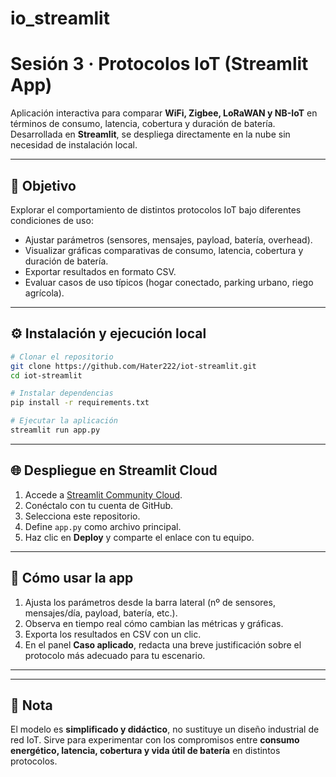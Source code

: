 # io_streamlit
# Sesión 3 · Protocolos IoT (Streamlit App)

Aplicación interactiva para comparar **WiFi, Zigbee, LoRaWAN y NB-IoT** en términos de consumo, latencia, cobertura y duración de batería. Desarrollada en **Streamlit**, se despliega directamente en la nube sin necesidad de instalación local.

---

## 🚀 Objetivo

Explorar el comportamiento de distintos protocolos IoT bajo diferentes condiciones de uso:

* Ajustar parámetros (sensores, mensajes, payload, batería, overhead).
* Visualizar gráficas comparativas de consumo, latencia, cobertura y duración de batería.
* Exportar resultados en formato CSV.
* Evaluar casos de uso típicos (hogar conectado, parking urbano, riego agrícola).

---

## ⚙️ Instalación y ejecución local

```bash
# Clonar el repositorio
git clone https://github.com/Hater222/iot-streamlit.git
cd iot-streamlit

# Instalar dependencias
pip install -r requirements.txt

# Ejecutar la aplicación
streamlit run app.py
```

---

## 🌐 Despliegue en Streamlit Cloud

1. Accede a [Streamlit Community Cloud](https://streamlit.io/cloud).
2. Conéctalo con tu cuenta de GitHub.
3. Selecciona este repositorio.
4. Define `app.py` como archivo principal.
5. Haz clic en **Deploy** y comparte el enlace con tu equipo.

---

## 🧪 Cómo usar la app

1. Ajusta los parámetros desde la barra lateral (nº de sensores, mensajes/día, payload, batería, etc.).
2. Observa en tiempo real cómo cambian las métricas y gráficas.
3. Exporta los resultados en CSV con un clic.
4. En el panel **Caso aplicado**, redacta una breve justificación sobre el protocolo más adecuado para tu escenario.

---


---

## 📌 Nota

El modelo es **simplificado y didáctico**, no sustituye un diseño industrial de red IoT. Sirve para experimentar con los compromisos entre **consumo energético, latencia, cobertura y vida útil de batería** en distintos protocolos.
